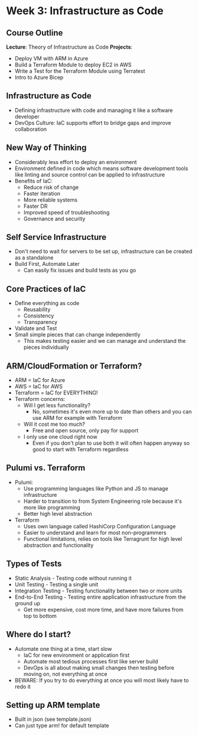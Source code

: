 # Week 3: Infrastructure as Code

## Course Outline

**Lecture**: Theory of Infrastructure as Code
**Projects**:

- Deploy VM with ARM in Azure
- Build a Terraform Module to deploy EC2 in AWS
- Write a Test for the Terraform Module using Terratest
- Intro to Azure Bicep

## Infrastructure as Code

- Defining infrastructure with code and managing it like a software developer
- DevOps Culture: IaC supports effort to bridge gaps and improve collaboration

## New Way of Thinking

- Considerably less effort to deploy an environment
- Environment defined in code which means software development tools like linting and source control can be applied to infrastructure
- Benefits of IaC:
  - Reduce risk of change
  - Faster iteration
  - More reliable systems
  - Faster DR
  - Improved speed of troubleshooting
  - Governance and security

## Self Service Infrastructure

- Don't need to wait for servers to be set up, infrastructure can be created as a standalone
- Build First, Automate Later
  - Can easily fix issues and build tests as you go

## Core Practices of IaC

- Define everything as code
  - Reusability
  - Consistency
  - Transparency
- Validate and Test
- Small simple pieces that can change independently
  - This makes testing easier and we can manage and understand the pieces individually

## ARM/CloudFormation or Terraform?

- ARM = IaC for Azure
- AWS = IaC for AWS
- Terraform = IaC for EVERYTHING!
- Terraform concerns:
  - Will I get less functionality?
    - No, sometimes it's even more up to date than others and you can use ARM for example with Terraform
  - Will it cost me too much?
    - Free and open source, only pay for support
  - I only use one cloud right now
    - Even if you don't plan to use both it will often happen anyway so good to start with Terraform regardless

## Pulumi vs. Terraform

- Pulumi:
  - Use programming languages like Python and JS to manage infrastructure
  - Harder to transition to from System Engineering role because it's more like programming
  - Better high level abstraction
- Terraform
  - Uses own language called HashiCorp Configuration Language
  - Easier to understand and learn for most non-programmers
  - Functional limitations, relies on tools like Terragrunt for high level abstraction and functionality

## Types of Tests

- Static Analysis - Testing code without running it
- Unit Testing - Testing a single unit
- Integration Testing - Testing functionality between two or more units
- End-to-End Testing - Testing entire application infrastructure from the ground up
  - Get more expensive, cost more time, and have more failures from top to bottom

## Where do I start?

- Automate one thing at a time, start slow
  - IaC for new environment or application first
  - Automate most tedious processes first like server build
  * DevOps is all about making small changes then testing before moving on, not everything at once
- BEWARE: If you try to do everything at once you will most likely have to redo it

## Setting up ARM template

- Built in json (see template.json)
- Can just type arm! for default template
